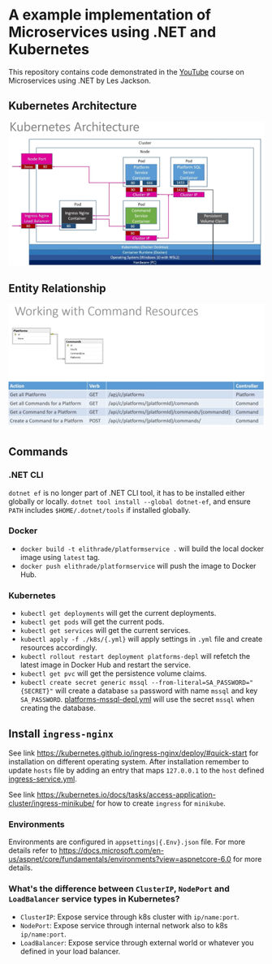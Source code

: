 # A example implementation of Microservices using .NET and Kubernetes

This repository contains code demonstrated in the [YouTube](https://www.youtube.com/watch?v=DgVjEo3OGBI) course on Microservices using .NET by Les Jackson.

## Kubernetes Architecture

![Kubernetes](./assets/kube-arch.png)

## Entity Relationship

![EntityRelationship](./assets/commands-platforms.png)

## Commands

### .NET CLI

`dotnet ef` is no longer part of .NET CLI tool, it has to be installed either globally or locally.
`dotnet tool install --global dotnet-ef`, and ensure `PATH` includes `$HOME/.dotnet/tools` if installed globally.

### Docker
- `docker build -t elithrade/platformservice .` will build the local docker image using `latest` tag.
- `docker push elithrade/platformservice` will push the image to Docker Hub.

### Kubernetes
- `kubectl get deployments` will get the current deployments.
- `kubectl get pods` will get the current pods.
- `kubectl get services` will get the current services.
- `kubectl apply -f ./k8s/{.yml}` will apply settings in `.yml` file and create resources accordingly.
- `kubectl rollout restart deployment platforms-depl` will refetch the latest image in Docker Hub and restart the service.
- `kubectl get pvc` will get the persistence volume claims.
- `kubectl create secret generic mssql --from-literal=SA_PASSWORD="{SECRET}"` will create a database `sa` password with name `mssql` and key `SA_PASSWORD`. [platforms-mssql-depl.yml](./k8s/platforms-mssql-depl.yml) will use the secret `mssql` when creating the database.

## Install `ingress-nginx`
See link https://kubernetes.github.io/ingress-nginx/deploy/#quick-start for installation on different operating system. After installation remember to update `hosts` file by adding an entry that maps `127.0.0.1` to the `host` defined [ingress-service.yml](./k8s/ingress-service.yml).

See link https://kubernetes.io/docs/tasks/access-application-cluster/ingress-minikube/ for how to create `ingress` for `minikube`.

### Environments
Environments are configured in `appsettings|{.Env}.json` file. For more details refer to https://docs.microsoft.com/en-us/aspnet/core/fundamentals/environments?view=aspnetcore-6.0 for more details.

### What's the difference between `ClusterIP`, `NodePort` and `LoadBalancer` service types in Kubernetes?
- `ClusterIP`: Expose service through k8s cluster with `ip/name:port`.
- `NodePort`: Expose service through internal network also to k8s `ip/name:port`.
- `LoadBalancer`: Expose service through external world or whatever you defined in your load balancer.